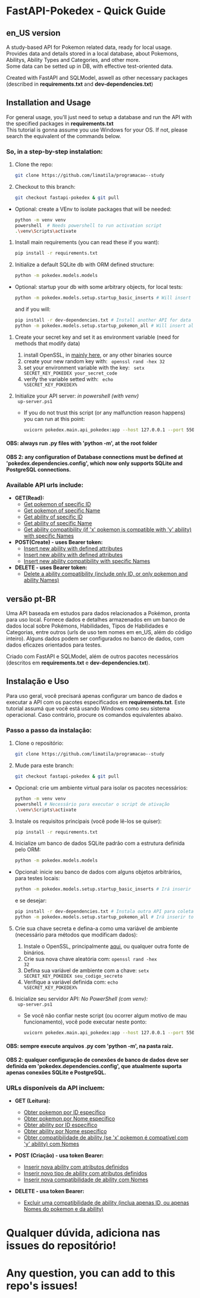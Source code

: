 # FastAPI-Pokedex - Quick Guide
## en_US version
 A study-based API for Pokemon related data, ready for local usage. Provides data and details stored in a local database, about Pokemons, Abilitys, Ability Types and Categories, and other more. \
 Some data can be setted up in DB, with effective test-oriented data.
 
 Created with FastAPI and SQLModel, aswell as other necessary packages (described in <b>requirements.txt</b> and <b>dev-dependencies.txt</b>)

## Installation and Usage
For general usage, you'll just need to setup a database and run the API with the specified packages in <b>requirements.txt</b> \
This tutorial is gonna assume you use Windows for your OS. If not, please search the equivalent of the commands below.

### So, in a step-by-step instalation:
1. Clone the repo:
	 ```bash
	 git clone https://github.com/limatila/programacao--study 
	 ```

2. Checkout to this branch:
	 ```bash
	 git checkout fastapi-pokedex & git pull
	 ``` 

- Optional: create a VEnv to isolate packages that will be needed:
	 ```bash
	 python -m venv venv 
	 powershell  # Needs powershell to run activation script
	 .\venv\Scripts\activate 
	 ```
1. Install main requirements (you can read these if you want):
   ```bash
   pip install -r requirements.txt
   ```

2. Initialize a default SQLite db with ORM defined structure:
   ```bash
   python -m pokedex.models.models 
	 ```

- Optional: startup your db with some arbitrary objects, for local tests:
   ```bash
   python -m pokedex.models.setup.startup_basic_inserts # Will insert a basic set of objects
   ```

	and if you will:

	 ```bash
   pip install -r dev-dependencies.txt # Install another API for data gathering
   python -m pokedex.models.setup.startup_pokemon_all # Will insert all pokemons known to date
	 ```

1. Create your secret key and set it as environment variable (need for methods that modify data) 
   1. install OpenSSL, in [mainly here](https://slproweb.com/products/Win32OpenSSL.html), or any other binaries source 
   2. create your new random key with: <code> openssl rand -hex 32 </code> 
   3. set your environment variable with the key: <code> setx SECRET_KEY_POKEDEX your_secret_code </code> 
   4. verify the variable setted with: <code> echo %SECRET_KEY_POKEDEX%</code>

2. Initialize your API server:
  *in powershell (with venv)* \
	<code> up-server.ps1 </code>
	
   - If you do not trust this script (or any malfunction reason happens) you can run at this point:
		```bash
		uvicorn pokedex.main.api_pokedex:app --host 127.0.0.1 --port 55001
		```

#### OBS: always run .py files with 'python -m', at the root folder
#### OBS 2: any configuration of Database connections must be defined at 'pokedex.dependencies.config', which now only supports SQLite and PostgreSQL connections.

### Available API urls include:
- **GET(Read):**
  - [Get pokemon of specific ID](http://localhost:55001/v1/get/pokemon/id/20/)
  - [Get pokemon of specific Name](http://localhost:55001/v1/get/pokemon/name/pikachu/)
  - [Get ability of specific ID](http://localhost:55001/v1/get/ability/id/2/)
  - [Get ability of specific Name](http://localhost:55001/v1/get/ability/name/fire%20spin/)
  - [Get ability compatibility (if 'x' pokemon is compatible with 'y' ability) with specific Names](http://localhost:55001/v1/get/abilitycompatibility?pokemon=charmander&ability=fire%20spin)
- **POST(Create) - uses Bearer token:**
  - [Insert new ability with defined attributes](http://localhost:55001/v1/post/ability?id=3&name=Fire%20Spin&effect=continuous%20damage&generation=1&category=special&type=fire)
  - [Insert new ability with defined attributes](http://localhost:55001/v1/post/abilitytype?id=4&name=eletric&color=%23FFD351)
  - [Insert new ability compatibility with specific Names](http://localhost:55001/v1/post/abilitycompatibility?id=5&pokemon=charmander&ability=fire%20spin)
- **DELETE - uses Bearer token:**
  - [Delete a ability compatibility (include only ID, or only pokemon and ability Names)](http://localhost:55001/v1/delete/abilitycompatibility?pokemon=charmander&ability=fire%20spin)

## versão pt-BR
Uma API baseada em estudos para dados relacionados a Pokémon, pronta para uso local. Fornece dados e detalhes armazenados em um banco de dados local sobre Pokémons, Habilidades, Tipos de Habilidades e Categorias, entre outros (urls de uso tem nomes em en_US, além do código inteiro).
Alguns dados podem ser configurados no banco de dados, com dados eficazes orientados para testes.

Criado com FastAPI e SQLModel, além de outros pacotes necessários (descritos em **requirements.txt** e **dev-dependencies.txt**).

## Instalação e Uso
Para uso geral, você precisará apenas configurar um banco de dados e executar a API com os pacotes especificados em **requirements.txt**. Este tutorial assumá que você está usando Windows como seu sistema operacional. Caso contrário, procure os comandos equivalentes abaixo.

### Passo a passo da instalação:
1. Clone o repositório:
   ```bash
   git clone https://github.com/limatila/programacao--study
   ```

2. Mude para este branch:
   ```bash
   git checkout fastapi-pokedex & git pull
   ```

- Opcional: crie um ambiente virtual para isolar os pacotes necessários:
   ```bash
   python -m venv venv
   powershell # Necessário para executar o script de ativação
   .\venv\Scripts\activate
   ```

3. Instale os requisitos principais (você pode lê-los se quiser):
   ```bash
   pip install -r requirements.txt
   ```

4. Inicialize um banco de dados SQLite padrão com a estrutura definida pelo ORM:
   ```bash
   python -m pokedex.models.models
   ```

- Opcional: inicie seu banco de dados com alguns objetos arbitrários, para testes locais:
   ```bash
   python -m pokedex.models.setup.startup_basic_inserts # Irá inserir um conjunto básico de objetos
   ```

   e se desejar:
   ```bash
   pip install -r dev-dependencies.txt # Instala outra API para coleta de dados
   python -m pokedex.models.setup.startup_pokemon_all # Irá inserir todos os pokémons conhecidos até a data
   ```

5. Crie sua chave secreta e defina-a como uma variável de ambiente (necessário para métodos que modificam dados):
   1. Instale o OpenSSL, principalmente [aqui](https://slproweb.com/products/Win32OpenSSL.html), ou qualquer outra fonte de binários.
   2. Crie sua nova chave aleatória com: <code>openssl rand -hex 32</code>   
   3. Defina sua variável de ambiente com a chave: <code>setx SECRET_KEY_POKEDEX seu_codigo_secreto</code>   
   4. Verifique a variável definida com: <code>echo %SECRET_KEY_POKEDEX%</code>
   
6. Inicialize seu servidor API:
   *No PowerShell (com venv):* \
	<code> up-server.ps1 </code>

   - Se você não confiar neste script (ou ocorrer algum motivo de mau funcionamento), você pode executar neste ponto:
     ```bash
     uvicorn pokedex.main.api_pokedex:app --host 127.0.0.1 --port 55001
     ```

#### OBS: sempre execute arquivos .py com 'python -m', na pasta raiz.
#### OBS 2: qualquer configuração de conexões de banco de dados deve ser definida em 'pokedex.dependencies.config', que atualmente suporta apenas conexões SQLite e PostgreSQL.

### URLs disponíveis da API incluem:
- **GET (Leitura):**
  - [Obter pokemon por ID específico](http://localhost:55001/v1/get/pokemon/id/20/)
  - [Obter pokemon por Nome específico](http://localhost:55001/v1/get/pokemon/name/pikachu/)
  - [Obter ability por ID específico](http://localhost:55001/v1/get/ability/id/2/)
  - [Obter ability por Nome específico](http://localhost:55001/v1/get/ability/name/fire%20spin/)
  - [Obter compatibilidade de ability (se 'x' pokemon é compatível com 'y' ability) com Nomes](http://localhost:55001/v1/get/abilitycompatibility?pokemon=charmander&ability=fire%20spin)

- **POST (Criação) - usa token Bearer:**
  - [Inserir nova ability com atributos definidos](http://localhost:55001/v1/post/ability?id=3&name=Fire%20Spin&effect=continuous%20damage&generation=1&category=special&type=fire)
  - [Inserir novo tipo de ability com atributos definidos](http://localhost:55001/v1/post/abilitytype?id=4&name=eletric&color=%23FFD351)
  - [Inserir nova compatibilidade de ability com Nomes](http://localhost:55001/v1/post/abilitycompatibility?id=5&pokemon=charmander&ability=fire%20spin)

- **DELETE - usa token Bearer:**
  - [Excluir uma compatibilidade de ability (inclua apenas ID, ou apenas Nomes do pokemon e da ability)](http://localhost:55001/v1/delete/abilitycompatibility?pokemon=charmander&ability=fire%20spin)

# Qualquer dúvida, adiciona nas issues do repositório!
# Any question, you can add to this repo's issues!